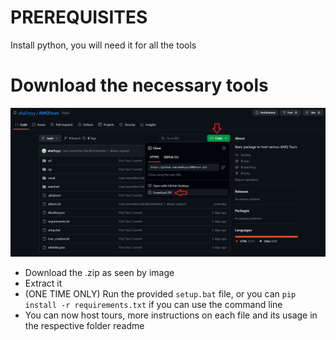 # PREREQUISITES

Install python, you will need it for all the tools

# Download the necessary tools

![Download](download.png)

- Download the .zip as seen by image
- Extract it
- (ONE TIME ONLY) Run the provided `setup.bat` file, or you can `pip install -r requirements.txt` if you can use the command line
- You can now host tours, more instructions on each file and its usage in the respective folder readme